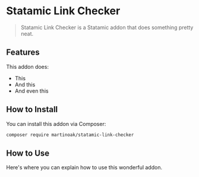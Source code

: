 # Statamic Link Checker

> Statamic Link Checker is a Statamic addon that does something pretty neat.

## Features

This addon does:

- This
- And this
- And even this

## How to Install

You can install this addon via Composer:

``` bash
composer require martinoak/statamic-link-checker
```

## How to Use

Here's where you can explain how to use this wonderful addon.
